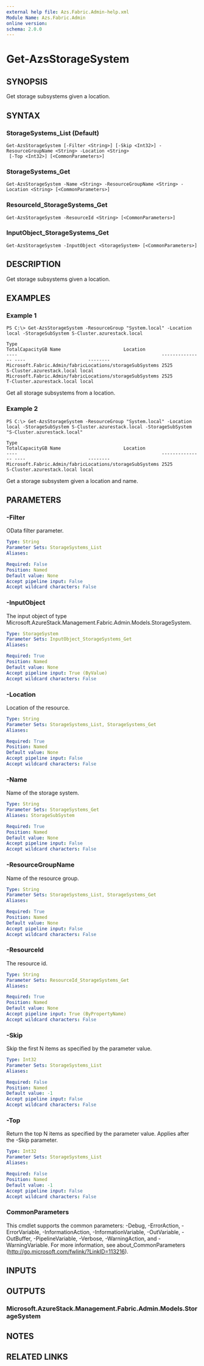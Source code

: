 ```yaml
---
external help file: Azs.Fabric.Admin-help.xml
Module Name: Azs.Fabric.Admin
online version:
schema: 2.0.0
---
```


# Get-AzsStorageSystem

## SYNOPSIS
Get storage subsystems given a location.

## SYNTAX

### StorageSystems_List (Default)
```
Get-AzsStorageSystem [-Filter <String>] [-Skip <Int32>] -ResourceGroupName <String> -Location <String>
 [-Top <Int32>] [<CommonParameters>]
```

### StorageSystems_Get
```
Get-AzsStorageSystem -Name <String> -ResourceGroupName <String> -Location <String> [<CommonParameters>]
```

### ResourceId_StorageSystems_Get
```
Get-AzsStorageSystem -ResourceId <String> [<CommonParameters>]
```

### InputObject_StorageSystems_Get
```
Get-AzsStorageSystem -InputObject <StorageSystem> [<CommonParameters>]
```

## DESCRIPTION
Get storage subsystems given a location.

## EXAMPLES

### Example 1
```
PS C:\> Get-AzsStorageSystem -ResourceGroup "System.local" -Location local -StorageSubSystem S-Cluster.azurestack.local

Type                                                     TotalCapacityGB Name                       Location
----                                                     --------------- ----                       --------
Microsoft.Fabric.Admin/fabricLocations/storageSubSystems 2525            S-Cluster.azurestack.local local
Microsoft.Fabric.Admin/fabricLocations/storageSubSystems 2525            T-Cluster.azurestack.local local
```

Get all storage subsystems from a location.

### Example 2
```
PS C:\> Get-AzsStorageSystem -ResourceGroup "System.local" -Location local -StorageSubSystem S-Cluster.azurestack.local -StorageSubSystem "S-Cluster.azurestack.local"

Type                                                     TotalCapacityGB Name                       Location
----                                                     --------------- ----                       --------
Microsoft.Fabric.Admin/fabricLocations/storageSubSystems 2525            S-Cluster.azurestack.local local
```

Get a storage subsystem given a location and name.

## PARAMETERS

### -Filter
OData filter parameter.

```yaml
Type: String
Parameter Sets: StorageSystems_List
Aliases:

Required: False
Position: Named
Default value: None
Accept pipeline input: False
Accept wildcard characters: False
```

### -InputObject
The input object of type Microsoft.AzureStack.Management.Fabric.Admin.Models.StorageSystem.

```yaml
Type: StorageSystem
Parameter Sets: InputObject_StorageSystems_Get
Aliases:

Required: True
Position: Named
Default value: None
Accept pipeline input: True (ByValue)
Accept wildcard characters: False
```

### -Location
Location of the resource.

```yaml
Type: String
Parameter Sets: StorageSystems_List, StorageSystems_Get
Aliases:

Required: True
Position: Named
Default value: None
Accept pipeline input: False
Accept wildcard characters: False
```

### -Name
Name of the storage system.

```yaml
Type: String
Parameter Sets: StorageSystems_Get
Aliases: StorageSubSystem

Required: True
Position: Named
Default value: None
Accept pipeline input: False
Accept wildcard characters: False
```

### -ResourceGroupName
Name of the resource group.

```yaml
Type: String
Parameter Sets: StorageSystems_List, StorageSystems_Get
Aliases:

Required: True
Position: Named
Default value: None
Accept pipeline input: False
Accept wildcard characters: False
```

### -ResourceId
The resource id.

```yaml
Type: String
Parameter Sets: ResourceId_StorageSystems_Get
Aliases:

Required: True
Position: Named
Default value: None
Accept pipeline input: True (ByPropertyName)
Accept wildcard characters: False
```

### -Skip
Skip the first N items as specified by the parameter value.

```yaml
Type: Int32
Parameter Sets: StorageSystems_List
Aliases:

Required: False
Position: Named
Default value: -1
Accept pipeline input: False
Accept wildcard characters: False
```

### -Top
Return the top N items as specified by the parameter value.
Applies after the -Skip parameter.

```yaml
Type: Int32
Parameter Sets: StorageSystems_List
Aliases:

Required: False
Position: Named
Default value: -1
Accept pipeline input: False
Accept wildcard characters: False
```

### CommonParameters
This cmdlet supports the common parameters: -Debug, -ErrorAction, -ErrorVariable, -InformationAction, -InformationVariable, -OutVariable, -OutBuffer, -PipelineVariable, -Verbose, -WarningAction, and -WarningVariable. For more information, see about_CommonParameters (http://go.microsoft.com/fwlink/?LinkID=113216).

## INPUTS

## OUTPUTS

### Microsoft.AzureStack.Management.Fabric.Admin.Models.StorageSystem

## NOTES

## RELATED LINKS


